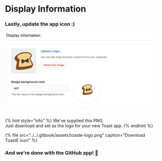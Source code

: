 # Display Information

### Lastly, update the app icon :\)

![This app icon is unique to ToastE.](../../.gitbook/assets/image%20%2842%29.png)

{% hint style="info" %}
We've supplied this PNG.  
Just download and set as the logo for your new Toast app.
{% endhint %}

{% file src="../../.gitbook/assets/toaste-logo.png" caption="Download ToastE icon" %}

### And we're done with the GitHub app!  🎉

